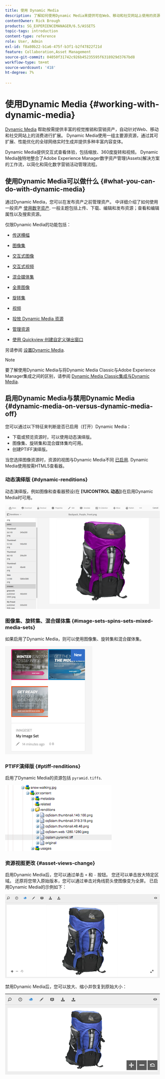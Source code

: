 ```yaml
---
title: 使用 Dynamic Media
description: 了解如何使用Dynamic Media来提供可在Web、移动和社交网站上使用的资源。
contentOwner: Rick Brough
products: SG_EXPERIENCEMANAGER/6.5/ASSETS
topic-tags: introduction
content-type: reference
role: User, Admin
exl-id: f8a80b22-b1a6-475f-b3f1-b2f47822f21d
feature: Collaboration,Asset Management
source-git-commit: 04050f31742c926b45235595f6318929d3767bd8
workflow-type: tm+mt
source-wordcount: '418'
ht-degree: 7%

---
```


# 使用Dynamic Media {#working-with-dynamic-media}

[Dynamic Media](https://business.adobe.com/products/experience-manager/assets/dynamic-media.html) 帮助按需提供丰富的视觉推销和营销资产，自动针对Web、移动和社交网站上的消费进行扩展。 Dynamic Media使用一组主要源资源，通过其可扩展、性能优化的全球网络实时生成并提供多种丰富内容变体。

Dynamic Media提供交互式查看体验，包括缩放、360度旋转和视频。 Dynamic Media独特地整合了Adobe Experience Manager数字资产管理(Assets)解决方案的工作流，以简化和简化数字营销活动管理流程。

<!-- >ARTICLE IS MISSING. GIVES 404 [!NOTE]
>
>A Community article is available on [Working with Adobe Experience Manager and Dynamic Media](https://helpx.adobe.com/experience-manager/using/aem_dynamic_media.html). -->

## 使用Dynamic Media可以做什么 {#what-you-can-do-with-dynamic-media}

通过Dynamic Media，您可以在发布资产之前管理资产。 中详细介绍了如何使用一般资产 [使用数字资产](manage-assets.md). 一般主题包括上传、下载、编辑和发布资源；查看和编辑属性以及搜索资源。

仅限Dynamic Media的功能包括：

* [传送横幅](carousel-banners.md)
* [图像集](image-sets.md)
* [交互式图像](interactive-images.md)
* [交互式视频](interactive-videos.md)
* [混合媒体集](mixed-media-sets.md)
* [全景图像](panoramic-images.md)

* [旋转集](spin-sets.md)
* [视频](video.md)
* [投放 Dynamic Media 资源](delivering-dynamic-media-assets.md)
* [管理资源](managing-assets.md)
* [使用 Quickview 创建自定义弹出窗口](custom-pop-ups.md)

另请参阅 [设置Dynamic Media](administering-dynamic-media.md).

>[!NOTE]
>
>要了解使用Dynamic Media与将Dynamic Media Classic与Adobe Experience Manager集成之间的区别，请参阅 [Dynamic Media Classic集成与Dynamic Media](/help/sites-administering/scene7.md#aem-scene-integration-versus-dynamic-media).

## 启用Dynamic Media与禁用Dynamic Media {#dynamic-media-on-versus-dynamic-media-off}

您可以通过以下特征来判断是否已启用（打开）Dynamic Media：

* 下载或预览资源时，可以使用动态演绎版。
* 图像集、旋转集和混合媒体集均可用。
* 创建PTIFF演绎版。

当您选择图像资源时，资源的视图与Dynamic Media不同 [已启用](config-dynamic.md#enabling-dynamic-media). Dynamic Media使用按需HTML5查看器。

### 动态演绎版 {#dynamic-renditions}

动态演绎版，例如图像和查看器预设(在 **[!UICONTROL 动态]**)在启用Dynamic Media时可用。

![chlimage_1-358](assets/chlimage_1-358.png)

### 图像集、旋转集、混合媒体集 {#image-sets-spins-sets-mixed-media-sets}

如果启用了Dynamic Media，则可以使用图像集、旋转集和混合媒体集。

![chlimage_1-359](assets/chlimage_1-359.png)

### PTIFF演绎版 {#ptiff-renditions}

启用了Dynamic Media的资源包括 `pyramid.tiffs`.

![chlimage_1-360](assets/chlimage_1-360.png)

### 资源视图更改 {#asset-views-change}

启用Dynamic Media后，您可以通过单击 `+` 和 `-` 按钮。 您还可以单击放大特定区域。 还原将您带入原始版本，您可以通过单击对角线箭头使图像变为全屏。 已启用Dynamic Media的示例如下：

![chlimage_1-361](assets/chlimage_1-361.png)

禁用Dynamic Media后，您可以放大、缩小并恢复到原始大小：

![chlimage_1-362](assets/chlimage_1-362.png)
